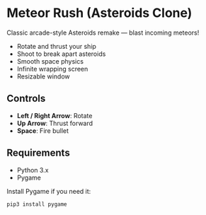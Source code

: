 # Meteor Rush (Asteroids Clone)

Classic arcade-style Asteroids remake — blast incoming meteors!

- Rotate and thrust your ship
- Shoot to break apart asteroids
- Smooth space physics
- Infinite wrapping screen
- Resizable window

## Controls
- **Left / Right Arrow**: Rotate
- **Up Arrow**: Thrust forward
- **Space**: Fire bullet

## Requirements
- Python 3.x
- Pygame

Install Pygame if you need it:
```bash
pip3 install pygame
